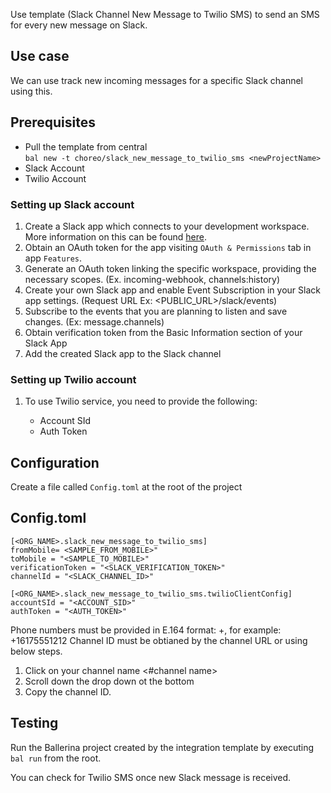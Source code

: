 Use template (Slack Channel New Message to Twilio SMS) to send an SMS for every new message on Slack.

## Use case
We can use track new incoming messages for a specific Slack channel using this.

## Prerequisites
* Pull the template from central  
  `bal new -t choreo/slack_new_message_to_twilio_sms <newProjectName>`
* Slack Account
* Twilio Account

### Setting up Slack account

1. Create a Slack app which connects to your development workspace. More information on this can be found [here](https://api.slack.com/start).
2. Obtain an OAuth token for the app visiting `OAuth & Permissions` tab in app `Features`.
3. Generate an OAuth token linking the specific workspace, providing the necessary scopes. (Ex. incoming-webhook, channels:history)
4. Create your own Slack app and enable Event Subscription in your Slack app settings. (Request URL Ex: <PUBLIC_URL>/slack/events)
5. Subscribe to the events that you are planning to listen and save changes. (Ex: message.channels)
6. Obtain verification token from the Basic Information section of your Slack App
7. Add the created Slack app to the Slack channel

### Setting up Twilio account

1.  To use Twilio service, you need to provide the following:

       - Account SId
       - Auth Token

## Configuration
Create a file called `Config.toml` at the root of the project

## Config.toml 
```
[<ORG_NAME>.slack_new_message_to_twilio_sms]
fromMobile= <SAMPLE_FROM_MOBILE>"
toMobile = "<SAMPLE_TO_MOBILE>"
verificationToken = "<SLACK_VERIFICATION_TOKEN>"
channelId = "<SLACK_CHANNEL_ID>"

[<ORG_NAME>.slack_new_message_to_twilio_sms.twilioClientConfig]
accountSId = "<ACCOUNT_SID>"
authToken = "<AUTH_TOKEN>"
```
Phone numbers must be provided in E.164 format: +<country code><number>, for example: +16175551212
Channel ID must be obtianed by the channel URL or using below steps.
  1. Click on your channel name <#channel name>
  2. Scroll down the drop down ot the bottom
  3. Copy the channel ID.
 
## Testing
Run the Ballerina project created by the integration template by executing `bal run` from the root.

You can check for Twilio SMS once new Slack message is received.
